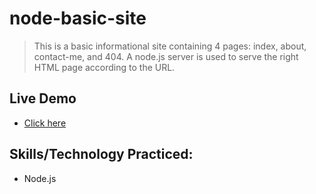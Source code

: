 # node-basic-site
> This is a basic informational site containing 4 pages: index, about, contact-me, and 404. A node.js 
server is used to serve the right HTML page according to the URL.
## Live Demo
- [Click here](https://node-basic-site.yamakenth.repl.co)
## Skills/Technology Practiced:
- Node.js